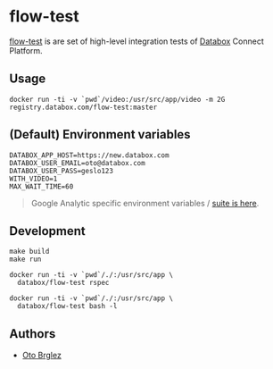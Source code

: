 # flow-test

[flow-test](https://github.com/databox/flow-test) is are set of high-level integration tests of [Databox](http://databox.com) Connect Platform.

## Usage

    docker run -ti -v `pwd`/video:/usr/src/app/video -m 2G registry.databox.com/flow-test:master



## (Default) Environment variables

    DATABOX_APP_HOST=https://new.databox.com
    DATABOX_USER_EMAIL=oto@databox.com
    DATABOX_USER_PASS=geslo123
    WITH_VIDEO=1
    MAX_WAIT_TIME=60

> Google Analytic specific environment variables / [suite is here](spec/ga_spec.rb).

## Development

    make build
    make run

    docker run -ti -v `pwd`/./:/usr/src/app \
      databox/flow-test rspec

    docker run -ti -v `pwd`/./:/usr/src/app \
      databox/flow-test bash -l



## Authors

- [Oto Brglez](https://github.com)
